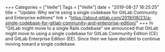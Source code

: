 +++
Categories = ["Veille"]
Tags = ["Veille"]
date = "2019-08-27 16:25:25"
title = "Update: Why we're using a single codebase for GitLab Community and Enterprise editions"
link = "https://about.gitlab.com/2019/08/23/a-single-codebase-for-gitlab-community-and-enterprise-edition/"
+++
In "GitLab might move to a single Rails codebase" we announced that GitLab might move to using a single codebase for GitLab Community Edition (CE) and GitLab Enterprise Edition (EE). Since then we have decided to continue moving toward a single codebase.